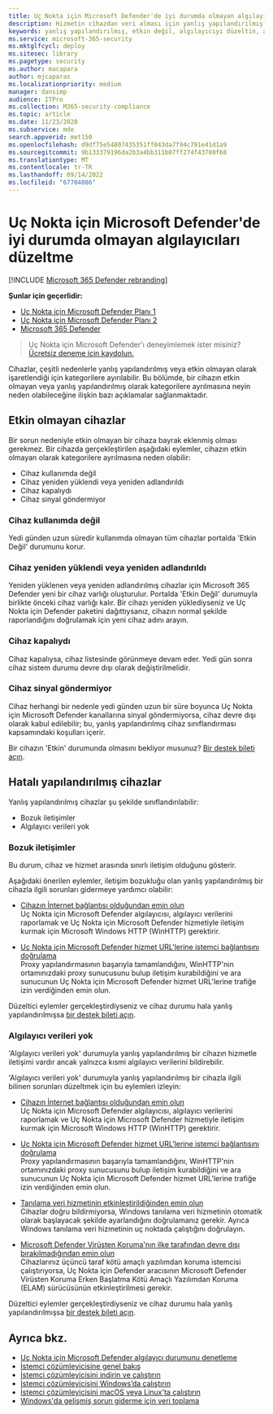 ```yaml
---
title: Uç Nokta için Microsoft Defender'de iyi durumda olmayan algılayıcıları düzeltme
description: Hizmetin cihazdan veri alması için yanlış yapılandırılmış veya devre dışı olarak bildiren cihaz algılayıcılarını düzeltin.
keywords: yanlış yapılandırılmış, etkin değil, algılayıcıyı düzeltin, algılayıcı durumu, algılayıcı verileri yok, algılayıcı verileri, bozuk iletişimler, iletişim
ms.service: microsoft-365-security
ms.mktglfcycl: deploy
ms.sitesec: library
ms.pagetype: security
ms.author: macapara
author: mjcaparas
ms.localizationpriority: medium
manager: dansimp
audience: ITPro
ms.collection: M365-security-compliance
ms.topic: article
ms.date: 11/23/2020
ms.subservice: mde
search.appverid: met150
ms.openlocfilehash: d9df75e54807435351ff043da7f94c791e41d1a9
ms.sourcegitcommit: 9b133379196da2b3a4bb311b07ff274f43780f68
ms.translationtype: MT
ms.contentlocale: tr-TR
ms.lasthandoff: 09/14/2022
ms.locfileid: "67704886"
---
```

# <a name="fix-unhealthy-sensors-in-microsoft-defender-for-endpoint"></a>Uç Nokta için Microsoft Defender'de iyi durumda olmayan algılayıcıları düzeltme

[!INCLUDE [Microsoft 365 Defender rebranding](../../includes/microsoft-defender.md)]

**Şunlar için geçerlidir:**
- [Uç Nokta için Microsoft Defender Planı 1](https://go.microsoft.com/fwlink/?linkid=2154037)
- [Uç Nokta için Microsoft Defender Planı 2](https://go.microsoft.com/fwlink/?linkid=2154037)
- [Microsoft 365 Defender](https://go.microsoft.com/fwlink/?linkid=2118804)

> Uç Nokta için Microsoft Defender'ı deneyimlemek ister misiniz? [Ücretsiz deneme için kaydolun.](https://signup.microsoft.com/create-account/signup?products=7f379fee-c4f9-4278-b0a1-e4c8c2fcdf7e&ru=https://aka.ms/MDEp2OpenTrial?ocid=docs-wdatp-fixsensor-abovefoldlink)

Cihazlar, çeşitli nedenlerle yanlış yapılandırılmış veya etkin olmayan olarak işaretlendiği için kategorilere ayırılabilir. Bu bölümde, bir cihazın etkin olmayan veya yanlış yapılandırılmış olarak kategorilere ayrılmasına neyin neden olabileceğine ilişkin bazı açıklamalar sağlanmaktadır.

## <a name="inactive-devices"></a>Etkin olmayan cihazlar

Bir sorun nedeniyle etkin olmayan bir cihaza bayrak eklenmiş olması gerekmez. Bir cihazda gerçekleştirilen aşağıdaki eylemler, cihazın etkin olmayan olarak kategorilere ayrılmasına neden olabilir:

- Cihaz kullanımda değil
- Cihaz yeniden yüklendi veya yeniden adlandırıldı
- Cihaz kapalıydı
- Cihaz sinyal göndermiyor


### <a name="device-isnt-in-use"></a>Cihaz kullanımda değil

Yedi günden uzun süredir kullanımda olmayan tüm cihazlar portalda 'Etkin Değil' durumunu korur.

### <a name="device-was-reinstalled-or-renamed"></a>Cihaz yeniden yüklendi veya yeniden adlandırıldı
Yeniden yüklenen veya yeniden adlandırılmış cihazlar için Microsoft 365 Defender yeni bir cihaz varlığı oluşturulur. Portalda 'Etkin Değil' durumuyla birlikte önceki cihaz varlığı kalır. Bir cihazı yeniden yüklediyseniz ve Uç Nokta için Defender paketini dağıttıysanız, cihazın normal şekilde raporlandığını doğrulamak için yeni cihaz adını arayın.

### <a name="device-was-offboarded"></a>Cihaz kapalıydı
Cihaz kapalıysa, cihaz listesinde görünmeye devam eder. Yedi gün sonra cihaz sistem durumu devre dışı olarak değiştirilmelidir.

### <a name="device-isnt-sending-signals"></a>Cihaz sinyal göndermiyor
Cihaz herhangi bir nedenle yedi günden uzun bir süre boyunca Uç Nokta için Microsoft Defender kanallarına sinyal göndermiyorsa, cihaz devre dışı olarak kabul edilebilir; bu, yanlış yapılandırılmış cihaz sınıflandırması kapsamındaki koşulları içerir.

Bir cihazın 'Etkin' durumunda olmasını bekliyor musunuz? [Bir destek bileti açın](https://support.microsoft.com/getsupport?wf=0&tenant=ClassicCommercial&oaspworkflow=start_1.0.0.0&locale=en-us&supportregion=en-us&pesid=16055&ccsid=636206786382823561).

## <a name="misconfigured-devices"></a>Hatalı yapılandırılmış cihazlar
Yanlış yapılandırılmış cihazlar şu şekilde sınıflandırılabilir:
- Bozuk iletişimler
- Algılayıcı verileri yok

### <a name="impaired-communications"></a>Bozuk iletişimler
Bu durum, cihaz ve hizmet arasında sınırlı iletişim olduğunu gösterir.

Aşağıdaki önerilen eylemler, iletişim bozukluğu olan yanlış yapılandırılmış bir cihazla ilgili sorunları gidermeye yardımcı olabilir:

- [Cihazın İnternet bağlantısı olduğundan emin olun](troubleshoot-onboarding.md#troubleshoot-onboarding-issues-on-the-device)</br>
  Uç Nokta için Microsoft Defender algılayıcısı, algılayıcı verilerini raporlamak ve Uç Nokta için Microsoft Defender hizmetiyle iletişim kurmak için Microsoft Windows HTTP (WinHTTP) gerektirir.

- [Uç Nokta için Microsoft Defender hizmet URL'lerine istemci bağlantısını doğrulama](configure-proxy-internet.md#verify-client-connectivity-to-microsoft-defender-for-endpoint-service-urls)</br>
  Proxy yapılandırmasının başarıyla tamamlandığını, WinHTTP'nin ortamınızdaki proxy sunucusunu bulup iletişim kurabildiğini ve ara sunucunun Uç Nokta için Microsoft Defender hizmet URL'lerine trafiğe izin verdiğinden emin olun.

Düzeltici eylemler gerçekleştirdiyseniz ve cihaz durumu hala yanlış yapılandırılmışsa [bir destek bileti açın](https://go.microsoft.com/fwlink/?LinkID=761093&clcid=0x409).

### <a name="no-sensor-data"></a>Algılayıcı verileri yok
'Algılayıcı verileri yok' durumuyla yanlış yapılandırılmış bir cihazın hizmetle iletişimi vardır ancak yalnızca kısmi algılayıcı verilerini bildirebilir.

'Algılayıcı verileri yok' durumuyla yanlış yapılandırılmış bir cihazla ilgili bilinen sorunları düzeltmek için bu eylemleri izleyin:

- [Cihazın İnternet bağlantısı olduğundan emin olun](troubleshoot-onboarding.md#troubleshoot-onboarding-issues-on-the-device)</br>
  Uç Nokta için Microsoft Defender algılayıcısı, algılayıcı verilerini raporlamak ve Uç Nokta için Microsoft Defender hizmetiyle iletişim kurmak için Microsoft Windows HTTP (WinHTTP) gerektirir.

- [Uç Nokta için Microsoft Defender hizmet URL'lerine istemci bağlantısını doğrulama](configure-proxy-internet.md#verify-client-connectivity-to-microsoft-defender-for-endpoint-service-urls)</br>
  Proxy yapılandırmasının başarıyla tamamlandığını, WinHTTP'nin ortamınızdaki proxy sunucusunu bulup iletişim kurabildiğini ve ara sunucunun Uç Nokta için Microsoft Defender hizmet URL'lerine trafiğe izin verdiğinden emin olun.

- [Tanılama veri hizmetinin etkinleştirildiğinden emin olun](troubleshoot-onboarding.md#ensure-the-diagnostics-service-is-enabled)</br>
Cihazlar doğru bildirmiyorsa, Windows tanılama veri hizmetinin otomatik olarak başlayacak şekilde ayarlandığını doğrulamanız gerekir. Ayrıca Windows tanılama veri hizmetinin uç noktada çalıştığını doğrulayın.

- [Microsoft Defender Virüsten Koruma'nın ilke tarafından devre dışı bırakılmadığından emin olun](troubleshoot-onboarding.md#ensure-that-microsoft-defender-antivirus-is-not-disabled-by-a-policy)</br>
Cihazlarınız üçüncü taraf kötü amaçlı yazılımdan koruma istemcisi çalıştırıyorsa, Uç Nokta için Defender aracısının Microsoft Defender Virüsten Koruma Erken Başlatma Kötü Amaçlı Yazılımdan Koruma (ELAM) sürücüsünün etkinleştirilmesi gerekir.

Düzeltici eylemler gerçekleştirdiyseniz ve cihaz durumu hala yanlış yapılandırılmışsa [bir destek bileti açın](https://go.microsoft.com/fwlink/?LinkID=761093&clcid=0x409).

## <a name="see-also"></a>Ayrıca bkz.
- [Uç Nokta için Microsoft Defender algılayıcı durumunu denetleme](check-sensor-status.md)
- [İstemci çözümleyicisine genel bakış](overview-client-analyzer.md)
- [İstemci çözümleyicisini indirin ve çalıştırın](download-client-analyzer.md)
- [İstemci çözümleyicisini Windows’da çalıştırın](run-analyzer-windows.md)
- [İstemci çözümleyicisini macOS veya Linux'ta çalıştırın](run-analyzer-macos-linux.md)
- [Windows'da gelişmiş sorun giderme için veri toplama](data-collection-analyzer.md)

